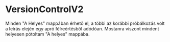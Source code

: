 # VersionControlV2
Minden "A Helyes" mappában érhető el, a többi az korábbi próbálkozás volt a leírás elején egy apró félreértésből adódóan. Mostanra viszont mindent helyesen pótoltam "A helyes" mappába.
